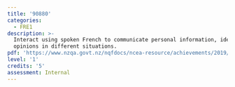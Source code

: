 ```yaml
---
title: '90880'
categories:
  - FRE1
description: >-
  Interact using spoken French to communicate personal information, ideas and
  opinions in different situations.
pdf: 'https://www.nzqa.govt.nz/nqfdocs/ncea-resource/achievements/2019/as90880.pdf'
level: '1'
credits: '5'
assessment: Internal
---
```


